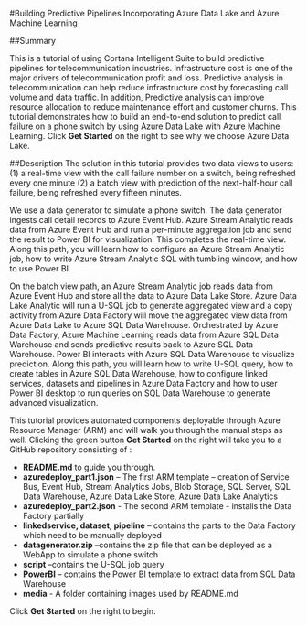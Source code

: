 #Building Predictive Pipelines Incorporating Azure Data Lake and Azure Machine Learning

##Summary

This is a tutorial of using Cortana Intelligent Suite to build predictive pipelines for telecommunication industries. Infrastructure cost is one of the major drivers of telecommunication profit and loss. Predictive analysis in telecommunication can help reduce infrastructure cost by forecasting call volume and data traffic. In addition, Predictive analysis can improve resource allocation to reduce maintenance effort and customer churns.   This tutorial demonstrates how to build an end-to-end solution to predict call failure on a phone switch by using Azure Data Lake with Azure Machine Learning. Click **Get Started** on the right to see why we choose Azure Data Lake.

##Description
The solution in this tutorial provides two data views to users: (1) a real-time view with the call failure number on a switch, being refreshed every one minute (2) a batch view with prediction of the next-half-hour call failure, being refreshed every fifteen minutes.

We use a data generator to simulate a phone switch. The data generator ingests call detail records to Azure Event Hub. Azure Stream Analytic reads data from Azure Event Hub and run a per-minute aggregation job and send the result to Power BI for visualization. This completes the real-time view. Along this path, you will learn how to configure an Azure Stream Analytic job, how to write Azure Stream Analytic SQL with tumbling window, and how to use Power BI.

On the batch view path, an Azure Stream Analytic job reads data from Azure Event Hub and store all the data to Azure Data Lake Store. Azure Data Lake Analytic will run a U-SQL job to generate aggregated view and a copy activity from Azure Data Factory will move the aggregated view data from Azure Data Lake to Azure SQL Data Warehouse. Orchestrated by Azure Data Factory, Azure Machine Learning reads data from Azure SQL Data Warehouse and sends predictive results back to Azure SQL Data Warehouse. Power BI interacts with Azure SQL Data Warehouse to visualize prediction.  Along this path, you will learn how to write U-SQL query, how to create tables in Azure SQL Data Warehouse, how to configure linked services, datasets and pipelines in Azure Data Factory and how to user Power BI desktop to run queries on SQL Data Warehouse to generate advanced visualization.

This tutorial provides automated  components deployable through Azure Resource Manager (ARM) and will walk you through the manual steps as well. Clicking the green button **Get Started** on the right will take you to a GitHub repository consisting of :

- **README.md** to guide you through.
- **azuredeploy_part1.json** – The first ARM template – creation of Service Bus, Event Hub, Stream Analytics Jobs, Blob Storage, SQL Server, SQL Data Warehouse, Azure Data Lake Store, Azure Data Lake Analytics
-	**azuredeploy_part2.json** - The second ARM template - installs the Data Factory partially
-	**linkedservice, dataset, pipeline** – contains the parts to the Data Factory which need to be manually deployed
-	**datagenerator.zip** –contains the zip file that can be deployed as a WebApp to simulate a phone switch
-	**script** –contains the U-SQL job query
-	**PowerBI** – contains the Power BI template to extract data from SQL Data Warehouse
-	**media** - A folder containing images used by README.md

Click **Get Started** on the right to begin.
